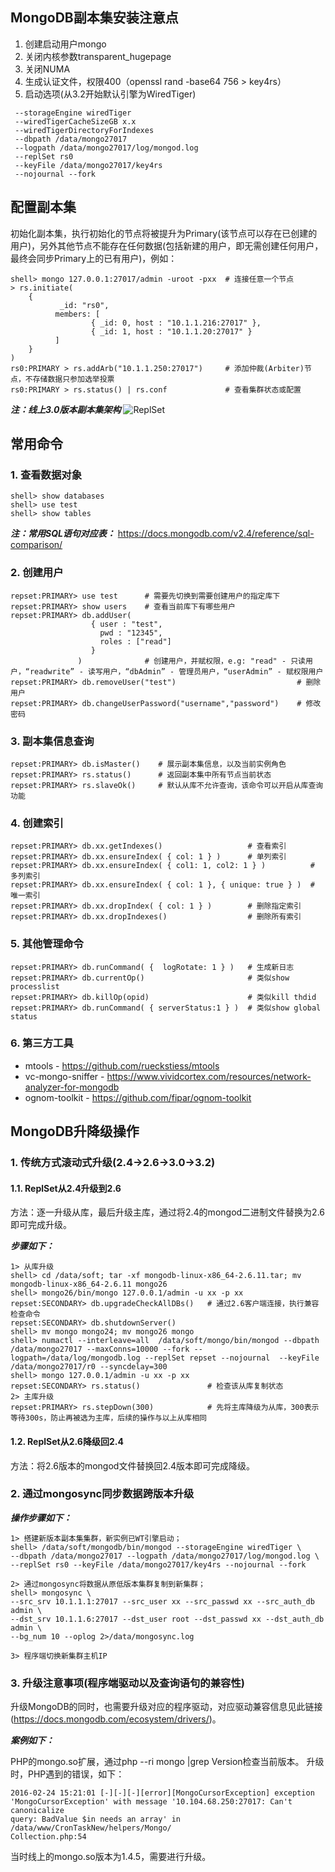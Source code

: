## MongoDB副本集安装注意点

1. 创建启动用户mongo
2. 关闭内核参数transparent_hugepage
3. 关闭NUMA
4. 生成认证文件，权限400（openssl rand -base64 756 > key4rs）
5. 启动选项(从3.2开始默认引擎为WiredTiger)

```
 --storageEngine wiredTiger 
 --wiredTigerCacheSizeGB x.x 
 --wiredTigerDirectoryForIndexes 
 --dbpath /data/mongo27017 
 --logpath /data/mongo27017/log/mongod.log 
 --replSet rs0 
 --keyFile /data/mongo27017/key4rs 
 --nojournal --fork
```

## 配置副本集

初始化副本集，执行初始化的节点将被提升为Primary(该节点可以存在已创建的用户)，另外其他节点不能存在任何数据(包括新建的用户，即无需创建任何用户，最终会同步Primary上的已有用户)，例如：

```
shell> mongo 127.0.0.1:27017/admin -uroot -pxx  # 连接任意一个节点
> rs.initiate(
    {
           _id: "rs0",
          members: [
                  { _id: 0, host : "10.1.1.216:27017" },
                  { _id: 1, host : "10.1.1.20:27017" }
          ]
    }
)
rs0:PRIMARY > rs.addArb("10.1.1.250:27017")     # 添加仲裁(Arbiter)节点，不存储数据只参加选举投票
rs0:PRIMARY > rs.status() | rs.conf             # 查看集群状态或配置
```
***注：线上3.0版本副本集架构***
![ReplSet](https://docs.mongodb.com/manual/_images/replica-set-primary-with-secondary-and-arbiter.bakedsvg.svg)

## 常用命令

### 1. 查看数据对象

```
shell> show databases
shell> use test
shell> show tables
```
***注：常用SQL语句对应表：*** <https://docs.mongodb.com/v2.4/reference/sql-comparison/>

### 2. 创建用户

```
repset:PRIMARY> use test      # 需要先切换到需要创建用户的指定库下
repset:PRIMARY> show users    # 查看当前库下有哪些用户
repset:PRIMARY> db.addUser(
                  { user : "test", 
                    pwd : "12345", 
                    roles : ["read"] 
                  }
               )              # 创建用户，并赋权限，e.g: "read" - 只读用户，“readwrite” - 读写用户，“dbAdmin” - 管理员用户，“userAdmin” - 赋权限用户
repset:PRIMARY> db.removeUser("test")                           # 删除用户
repset:PRIMARY> db.changeUserPassword("username","password")    # 修改密码
```

### 3. 副本集信息查询

```
repset:PRIMARY> db.isMaster()    # 展示副本集信息，以及当前实例角色
repset:PRIMARY> rs.status()      # 返回副本集中所有节点当前状态
repset:PRIMARY> rs.slaveOk()     # 默认从库不允许查询，该命令可以开启从库查询功能
```

### 4. 创建索引

```
repset:PRIMARY> db.xx.getIndexes()                   # 查看索引
repset:PRIMARY> db.xx.ensureIndex( { col: 1 } )      # 单列索引
repset:PRIMARY> db.xx.ensureIndex( { col1: 1, col2: 1 } )          # 多列索引
repset:PRIMARY> db.xx.ensureIndex( { col: 1 }, { unique: true } )  # 唯一索引
repset:PRIMARY> db.xx.dropIndex( { col: 1 } )        # 删除指定索引
repset:PRIMARY> db.xx.dropIndexes()                  # 删除所有索引
```

### 5. 其他管理命令

```
repset:PRIMARY> db.runCommand( {  logRotate: 1 } )   # 生成新日志
repset:PRIMARY> db.currentOp()                       # 类似show processlist
repset:PRIMARY> db.killOp(opid)                      # 类似kill thdid
repset:PRIMARY> db.runCommand( { serverStatus:1 } )  # 类似show global status
```

### 6. 第三方工具

* mtools - <https://github.com/rueckstiess/mtools>
* vc-mongo-sniffer - <https://www.vividcortex.com/resources/network-analyzer-for-mongodb>
* ognom-toolkit - <https://github.com/fipar/ognom-toolkit>

## MongoDB升降级操作

### 1. 传统方式滚动式升级(2.4->2.6->3.0->3.2)

#### 1.1. ReplSet从2.4升级到2.6
方法：逐一升级从库，最后升级主库，通过将2.4的mongod二进制文件替换为2.6即可完成升级。

***步骤如下：***

```
1> 从库升级
shell> cd /data/soft; tar -xf mongodb-linux-x86_64-2.6.11.tar; mv mongodb-linux-x86_64-2.6.11 mongo26
shell> mongo26/bin/mongo 127.0.0.1/admin -u xx -p xx
repset:SECONDARY> db.upgradeCheckAllDBs()   # 通过2.6客户端连接，执行兼容检查命令
repset:SECONDARY> db.shutdownServer()
shell> mv mongo mongo24; mv mongo26 mongo
shell> numactl --interleave=all  /data/soft/mongo/bin/mongod --dbpath /data/mongo27017 --maxConns=10000 --fork --logpath=/data/log/mongodb.log --replSet repset --nojournal  --keyFile /data/mongo27017/r0 --syncdelay=300
shell> mongo 127.0.0.1/admin -u xx -p xx
repset:SECONDARY> rs.status()               # 检查该从库复制状态
2> 主库升级
repset:PRIMARY> rs.stepDown(300)            # 先将主库降级为从库，300表示等待300s，防止再被选为主库，后续的操作与以上从库相同
```

#### 1.2. ReplSet从2.6降级回2.4

方法：将2.6版本的mongod文件替换回2.4版本即可完成降级。

### 2. 通过mongosync同步数据跨版本升级

***操作步骤如下：***

```
1> 搭建新版本副本集集群，新实例已WT引擎启动；
shell> /data/soft/mongodb/bin/mongod --storageEngine wiredTiger \
--dbpath /data/mongo27017 --logpath /data/mongo27017/log/mongod.log \ 
--replSet rs0 --keyFile /data/mongo27017/key4rs --nojournal --fork

2> 通过mongosync将数据从原低版本集群复制到新集群；
shell> mongosync \
--src_srv 10.1.1.1:27017 --src_user xx --src_passwd xx --src_auth_db admin \
--dst_srv 10.1.1.6:27017 --dst_user root --dst_passwd xx --dst_auth_db admin \ 
--bg_num 10 --oplog 2>/data/mongosync.log

3> 程序端切换新集群主机IP
```

### 3. 升级注意事项(程序端驱动以及查询语句的兼容性)

升级MongoDB的同时，也需要升级对应的程序驱动，对应驱动兼容信息见此链接(<https://docs.mongodb.com/ecosystem/drivers/>)。

***案例如下：***

PHP的mongo.so扩展，通过php --ri mongo |grep Version检查当前版本。
升级时，PHP遇到的错误，如下：

```
2016-02-24 15:21:01 [-][-][-][error][MongoCursorException] exception 
'MongoCursorException' with message '10.104.68.250:27017: Can't canonicalize 
query: BadValue $in needs an array' in /data/www/CronTaskNew/helpers/Mongo/
Collection.php:54
```

当时线上的mongo.so版本为1.4.5，需要进行升级。
